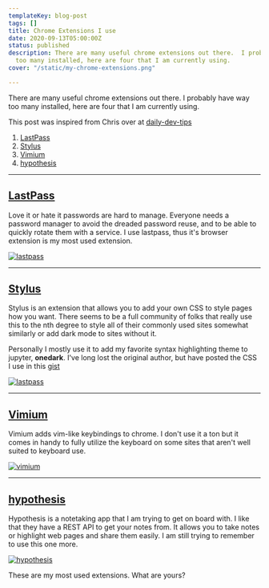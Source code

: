 ```yaml
---
templateKey: blog-post
tags: []
title: Chrome Extensions I use
date: 2020-09-13T05:00:00Z
status: published
description: There are many useful chrome extensions out there.  I probably have way
  too many installed, here are four that I am currently using.
cover: "/static/my-chrome-extensions.png"

---
```

There are many useful chrome extensions out there.  I probably have way too many installed, here are four that I am currently using.

This post was inspired from Chris over at [daily-dev-tips](https://daily-dev-tips.com/posts/top-10-chrome-extensions-for-developers-%F0%9F%91%80/)

1. [LastPass](#lastpass)
2. [Stylus](#stylus)
3. [Vimium](#vimium)
4. [hypothesis](#hypothesis)

***

## [LastPass](https://chrome.google.com/webstore/detail/lastpass-free-password-ma/hdokiejnpimakedhajhdlcegeplioahd?hl=en)

Love it or hate it passwords are hard to manage.  Everyone needs a password manager to avoid the dreaded password reuse, and to be able to quickly rotate them with a service.  I use lastpass, thus it's browser extension is my most used extension.

[![lastpass](https://images.waylonwalker.com/chrome-extension-lastpass.png)](https://chrome.google.com/webstore/detail/lastpass-free-password-ma/hdokiejnpimakedhajhdlcegeplioahd?hl=en)

***

## [Stylus](https://chrome.google.com/webstore/detail/stylus/clngdbkpkpeebahjckkjfobafhncgmne?hl=en)

Stylus is an extension that allows you to add your own CSS to style pages how you want.  There seems to be a full community of folks that really use this to the nth degree to style all of their commonly used sites somewhat similarly or add dark mode to sites without it.

Personally I mostly use it to add my favorite syntax highlighting theme to jupyter, **onedark**.  I've long lost the original author, but have posted the CSS I use in this [gist](https://gist.github.com/WaylonWalker/b082bda9c1ce1471ea0c940c836e5714)

[![lastpass](https://images.waylonwalker.com/chrome-extension-stylus.png)](https://chrome.google.com/webstore/detail/stylus/clngdbkpkpeebahjckkjfobafhncgmne?hl=en)

***

## [Vimium](https://chrome.google.com/webstore/detail/vimium/dbepggeogbaibhgnhhndojpepiihcmeb?hl=en)

Vimium adds vim-like keybindings to chrome.  I don't use it a ton but it comes in handy to fully utilize the keyboard on some sites that aren't well suited to keyboard use.

[![vimium](https://images.waylonwalker.com/chrome-extension-vimium.png)](https://chrome.google.com/webstore/detail/vimium/dbepggeogbaibhgnhhndojpepiihcmeb?hl=en)

***

## [hypothesis](https://chrome.google.com/webstore/detail/hypothesis-web-pdf-annota/bjfhmglciegochdpefhhlphglcehbmek?hl=en)

Hypothesis is a notetaking app that I am trying to get on board with.  I like that they have a REST API to get your notes from. It allows you to take notes or highlight web pages and share them easily.  I am still trying to remember to use this one more.

[![hypothesis](https://images.waylonwalker.com/chrome-extension-hypothesis.png)](https://chrome.google.com/webstore/detail/hypothesis-web-pdf-annota/bjfhmglciegochdpefhhlphglcehbmek?hl=en)

These are my most used extensions.  What are yours?
